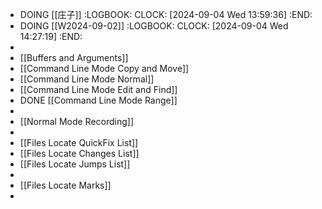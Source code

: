 - DOING [[庄子]]
  :LOGBOOK:
  CLOCK: [2024-09-04 Wed 13:59:36]
  :END:
- DOING [[W2024-09-02]]
  :LOGBOOK:
  CLOCK: [2024-09-04 Wed 14:27:19]
  :END:
-
- [[Buffers and Arguments]]
- [[Command Line Mode Copy and Move]]
- [[Command Line Mode Normal]]
- [[Command Line Mode Edit and Find]]
- DONE [[Command Line Mode Range]]
-
- [[Normal Mode Recording]]
-
- [[Files Locate QuickFix List]]
- [[Files Locate Changes List]]
- [[Files Locate Jumps List]]
-
- [[Files Locate Marks]]
-